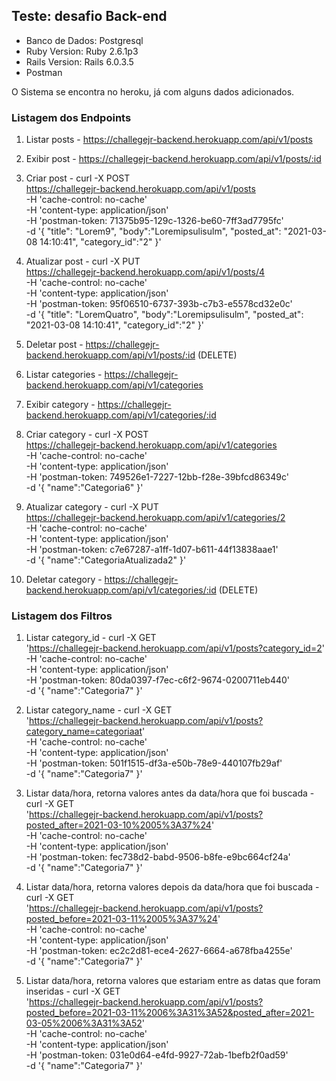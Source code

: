 ## Teste: desafio Back-end

- Banco de Dados: Postgresql
- Ruby Version: Ruby 2.6.1p3
- Rails Version: Rails 6.0.3.5
- Postman 

O Sistema se encontra no heroku, já com alguns dados adicionados.

### Listagem dos Endpoints

1. Listar posts - https://challegejr-backend.herokuapp.com/api/v1/posts

2. Exibir post - https://challegejr-backend.herokuapp.com/api/v1/posts/:id

3. Criar post - curl -X POST \
  https://challegejr-backend.herokuapp.com/api/v1/posts \
  -H 'cache-control: no-cache' \
  -H 'content-type: application/json' \
  -H 'postman-token: 71375b95-129c-1326-be60-7ff3ad7795fc' \
  -d '{
   "title": "Lorem9",
   "body":"Loremipsulisulm",
   "posted_at": "2021-03-08 14:10:41",
   "category_id":"2"
}'
4. Atualizar post - curl -X PUT \
  https://challegejr-backend.herokuapp.com/api/v1/posts/4 \
  -H 'cache-control: no-cache' \
  -H 'content-type: application/json' \
  -H 'postman-token: 95f06510-6737-393b-c7b3-e5578cd32e0c' \
  -d '{
   "title": "LoremQuatro",
   "body":"Loremipsulisulm",
   "posted_at": "2021-03-08 14:10:41",
   "category_id":"2"
}'
5. Deletar post - https://challegejr-backend.herokuapp.com/api/v1/posts/:id (DELETE)

6. Listar categories - https://challegejr-backend.herokuapp.com/api/v1/categories

7. Exibir category - https://challegejr-backend.herokuapp.com/api/v1/categories/:id

8. Criar category - curl -X POST \
  https://challegejr-backend.herokuapp.com/api/v1/categories \
  -H 'cache-control: no-cache' \
  -H 'content-type: application/json' \
  -H 'postman-token: 749526e1-7227-12bb-f28e-39bfcd86349c' \
  -d '{
   "name":"Categoria6"
}'

9. Atualizar category - curl -X PUT \
  https://challegejr-backend.herokuapp.com/api/v1/categories/2 \
  -H 'cache-control: no-cache' \
  -H 'content-type: application/json' \
  -H 'postman-token: c7e67287-a1ff-1d07-b611-44f13838aae1' \
  -d '{
   "name":"CategoriaAtualizada2"
}'

10. Deletar category - https://challegejr-backend.herokuapp.com/api/v1/categories/:id (DELETE)

### Listagem dos Filtros

1. Listar category_id - curl -X GET \
  'https://challegejr-backend.herokuapp.com/api/v1/posts?category_id=2' \
  -H 'cache-control: no-cache' \
  -H 'content-type: application/json' \
  -H 'postman-token: 80da0397-f7ec-c6f2-9674-0200711eb440' \
  -d '{
   "name":"Categoria7"
}'

2. Listar category_name - curl -X GET \
  'https://challegejr-backend.herokuapp.com/api/v1/posts?category_name=categoriaat' \
  -H 'cache-control: no-cache' \
  -H 'content-type: application/json' \
  -H 'postman-token: 501f1515-df3a-e50b-78e9-440107fb29af' \
  -d '{
   "name":"Categoria7"
}'


3. Listar data/hora, retorna valores antes da data/hora que foi buscada - curl -X GET \
  'https://challegejr-backend.herokuapp.com/api/v1/posts?posted_after=2021-03-10%2005%3A37%24' \
  -H 'cache-control: no-cache' \
  -H 'content-type: application/json' \
  -H 'postman-token: fec738d2-babd-9506-b8fe-e9bc664cf24a' \
  -d '{
   "name":"Categoria7"
}'

4. Listar data/hora, retorna valores depois da data/hora que foi buscada - curl -X GET \
  'https://challegejr-backend.herokuapp.com/api/v1/posts?posted_before=2021-03-11%2005%3A37%24' \
  -H 'cache-control: no-cache' \
  -H 'content-type: application/json' \
  -H 'postman-token: ec2c2d81-ece4-2627-6664-a678fba4255e' \
  -d '{
   "name":"Categoria7"
}'

5. Listar data/hora, retorna valores que estariam entre as datas que foram inseridas - curl -X GET \
  'https://challegejr-backend.herokuapp.com/api/v1/posts?posted_before=2021-03-11%2006%3A31%3A52&posted_after=2021-03-05%2006%3A31%3A52' \
  -H 'cache-control: no-cache' \
  -H 'content-type: application/json' \
  -H 'postman-token: 031e0d64-e4fd-9927-72ab-1befb2f0ad59' \
  -d '{
   "name":"Categoria7"
}'















